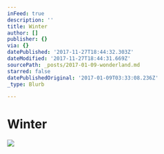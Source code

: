 ```yaml
---
inFeed: true
description: ''
title: Winter
author: []
publisher: {}
via: {}
datePublished: '2017-11-27T18:44:32.303Z'
dateModified: '2017-11-27T18:44:31.669Z'
sourcePath: _posts/2017-01-09-wonderland.md
starred: false
datePublishedOriginal: '2017-01-09T03:33:08.236Z'
_type: Blurb

---
```

# Winter
![](https://the-grid-user-content.s3-us-west-2.amazonaws.com/6fde2fad-ae9c-4938-ba0f-e07ac03a0b13.jpg)